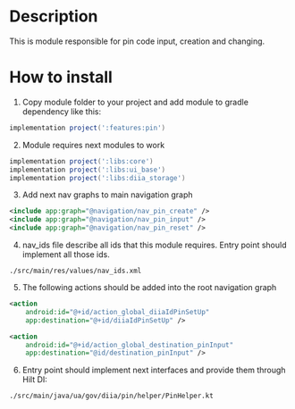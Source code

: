 # Description

This is module responsible for pin code input, creation and changing.

# How to install

1. Copy module folder to your project and add module to gradle dependency like this:

```groovy
implementation project(':features:pin')
```

2. Module requires next modules to work

```groovy
implementation project(':libs:core')
implementation project(':libs:ui_base')
implementation project(':libs:diia_storage')
```

3. Add next nav graphs to main navigation graph

```xml
<include app:graph="@navigation/nav_pin_create" />
<include app:graph="@navigation/nav_pin_input" />
<include app:graph="@navigation/nav_pin_reset" />
```

4. nav_ids file describe all ids that this module requires. Entry point should implement all those ids.

`./src/main/res/values/nav_ids.xml`

5. The following actions should be added into the root navigation graph

```xml
<action
    android:id="@+id/action_global_diiaIdPinSetUp"
    app:destination="@+id/diiaIdPinSetUp" />

<action
    android:id="@+id/action_global_destination_pinInput"
    app:destination="@id/destination_pinInput" />
```

6. Entry point should implement next interfaces and provide them through Hilt DI:

`./src/main/java/ua/gov/diia/pin/helper/PinHelper.kt`
